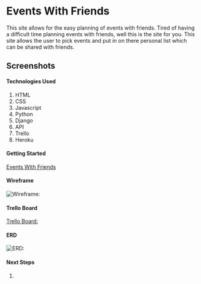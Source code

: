 # Events With Friends
This site allows for the easy planning of events with friends. Tired of having a difficult time planning events with friends, well this is the site for you. This site allows the user to pick events and put in on there personal list which can be shared with friends.

## Screenshots


#### Technologies Used
1. HTML
2. CSS
3. Javascript
4. Python
5. Django
6. API
7. Trello
8. Heroku

#### Getting Started

[Events With Friends]()


#### Wireframe
![Wireframe:]()

#### Trello Board
[Trello Board:](https://trello.com/b/87kltlk4/project3-tbd)

#### ERD
![ERD:](https://lucid.app/lucidchart/11146b14-5955-4059-a748-321e3d9b8f84/edit?invitationId=inv_c4fa5780-b849-418c-8bf1-c08027c5e947&referringApp=slack&page=0_0#)

#### Next Steps
1. 
